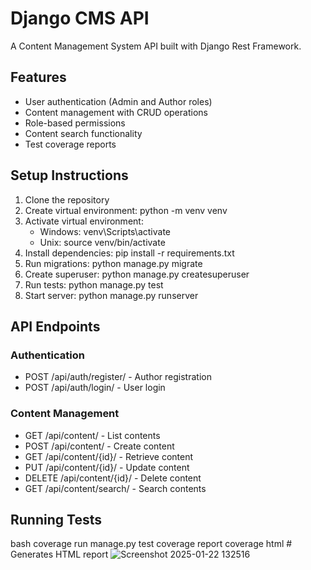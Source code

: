 # Django CMS API

A Content Management System API built with Django Rest Framework.

## Features

- User authentication (Admin and Author roles)
- Content management with CRUD operations
- Role-based permissions
- Content search functionality
- Test coverage reports

## Setup Instructions

1. Clone the repository
2. Create virtual environment: python -m venv venv
3. Activate virtual environment:
   - Windows: venv\Scripts\activate
   - Unix: source venv/bin/activate
4. Install dependencies: pip install -r requirements.txt
5. Run migrations: python manage.py migrate
6. Create superuser: python manage.py createsuperuser
7. Run tests: python manage.py test
8. Start server: python manage.py runserver

## API Endpoints

### Authentication
- POST /api/auth/register/ - Author registration
- POST /api/auth/login/ - User login

### Content Management
- GET /api/content/ - List contents
- POST /api/content/ - Create content
- GET /api/content/{id}/ - Retrieve content
- PUT /api/content/{id}/ - Update content
- DELETE /api/content/{id}/ - Delete content
- GET /api/content/search/ - Search contents

## Running Tests

bash
coverage run manage.py test
coverage report
coverage html  # Generates HTML report
![Screenshot 2025-01-22 132516](https://github.com/user-attachments/assets/e14b171f-0e85-4f9f-a331-6c6dacb1c07c)
